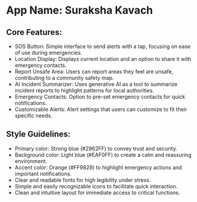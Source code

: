 # **App Name**: Suraksha Kavach

## Core Features:

- SOS Button: Simple interface to send alerts with a tap, focusing on ease of use during emergencies.
- Location Display: Displays current location and an option to share it with emergency contacts.
- Report Unsafe Area: Users can report areas they feel are unsafe, contributing to a community safety map.
- AI Incident Summarizer: Uses generative AI as a tool to summarize incident reports to highlight patterns for local authorities.
- Emergency Contacts: Option to pre-set emergency contacts for quick notifications.
- Customizable Alerts: Alert settings that users can customize to fit their specific needs.

## Style Guidelines:

- Primary color: Strong blue (#2962FF) to convey trust and security.
- Background color: Light blue (#EAF0FF) to create a calm and reassuring environment.
- Accent color: Orange (#FF9829) to highlight emergency actions and important notifications.
- Clear and readable fonts for high legibility under stress.
- Simple and easily recognizable icons to facilitate quick interaction.
- Clean and intuitive layout for immediate access to critical functions.